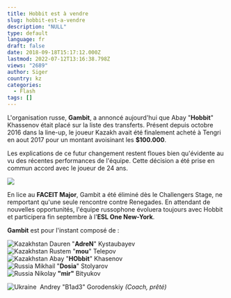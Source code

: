 ```yaml
---
title: Hobbit est à vendre
slug: hobbit-est-a-vendre
description: "NULL"
type: default
language: fr
draft: false
date: 2018-09-18T15:17:12.000Z
lastmod: 2022-07-12T13:16:38.798Z
views: "2689"
author: Siger
country: kz
categories:
  - Flash
tags: []
---
```

L'organisation russe, **Gambit**, a annoncé aujourd'hui que Abay "**Hobbit**" Khassenov était placé sur la liste des transferts. Présent depuis octobre 2016 dans la line-up, le joueur Kazakh avait été finalement acheté à Tengri en aout 2017 pour un montant avoisinant les **$100.000**. 

Les explications de ce futur changement restent floues bien qu'évidente au vu des récentes performances de l'équipe. Cette décision a été prise en commun accord avec le joueur de 24 ans.

![](/images/articles/5ba1126097734/images/ZotBsDmOmvm6u7IDeWfpLDbGh9b5MLPo1uzd1aLX.jpeg)

En lice au **FACEIT Major**, Gambit a été éliminé dès le Challengers Stage, ne remportant qu'une seule rencontre contre Renegades. En attendant de nouvelles opportunités, l'équipe russophone évoluera toujours avec Hobbit et participera fin septembre à l'**ESL One New-York**.

**Gambit** est pour l'instant composé de : 

![Kazakhstan](/images/countries/kz.svg)⁠ Dauren "**AdreN**" Kystaubayev  
![Kazakhstan](/images/countries/kz.svg)⁠ Rustem "**mou**" Telepov  
![Kazakhstan](/images/countries/kz.svg)⁠ Abay "**HObbit**" Khasenov  
![Russia](/images/countries/ru.svg)⁠ Mikhail "**Dosia**" Stolyarov  
![Russia](/images/countries/ru.svg)⁠ Nikolay **"mir"** Bityukov

![Ukraine](/images/countries/ua.svg)⁠ ⁠ Andrey "B1ad3" Gorodenskiy⁠ _(Coach, prêté)_
